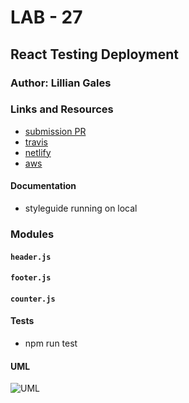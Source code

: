 # LAB - 27

## React Testing Deployment

### Author: Lillian Gales

### Links and Resources
* [submission PR](http://xyz.com)
* [travis](https://travis-ci.com/lilliangales-401-advanced-javascript/lab27-react-testing-deployment/builds/128101755)
* [netlify](https://wonderful-ardinghelli-86dc1e.netlify.com/) 
* [aws](http://lillian-gales-lab27.s3-website-us-west-2.amazonaws.com/)

#### Documentation
* styleguide running on local

### Modules
#### `header.js`
#### `footer.js`
#### `counter.js`

#### Tests
* npm run test

#### UML
![UML](lab27-uml.jpeg)